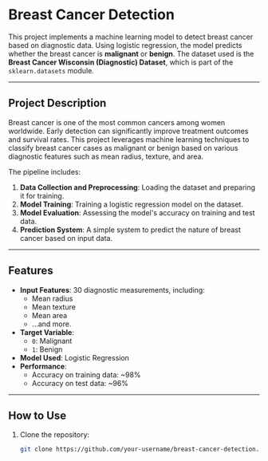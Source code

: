 # Breast Cancer Detection

This project implements a machine learning model to detect breast cancer based on diagnostic data. Using logistic regression, the model predicts whether the breast cancer is **malignant** or **benign**. The dataset used is the **Breast Cancer Wisconsin (Diagnostic) Dataset**, which is part of the `sklearn.datasets` module.

---

## Project Description

Breast cancer is one of the most common cancers among women worldwide. Early detection can significantly improve treatment outcomes and survival rates. This project leverages machine learning techniques to classify breast cancer cases as malignant or benign based on various diagnostic features such as mean radius, texture, and area.

The pipeline includes:
1. **Data Collection and Preprocessing**: Loading the dataset and preparing it for training.
2. **Model Training**: Training a logistic regression model on the dataset.
3. **Model Evaluation**: Assessing the model's accuracy on training and test data.
4. **Prediction System**: A simple system to predict the nature of breast cancer based on input data.

---

## Features

- **Input Features**: 30 diagnostic measurements, including:
  - Mean radius
  - Mean texture
  - Mean area
  - ...and more.
- **Target Variable**: 
  - `0`: Malignant
  - `1`: Benign
- **Model Used**: Logistic Regression
- **Performance**: 
  - Accuracy on training data: ~98%
  - Accuracy on test data: ~96%

---

## How to Use

1. Clone the repository:
   ```bash
   git clone https://github.com/your-username/breast-cancer-detection.git
